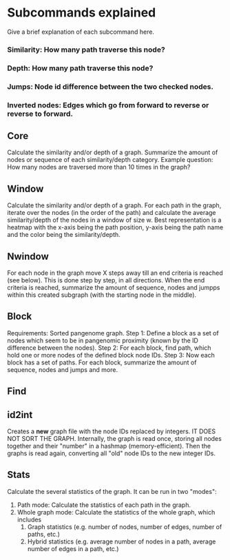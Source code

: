 # Subcommands explained

Give a brief explanation of each subcommand here. 

### Similarity: How many path traverse this node? 
### Depth: How many path traverse this node? 
### Jumps: Node id difference between the two checked nodes. 
### Inverted nodes: Edges which go from forward to reverse or reverse to forward.

## Core 
Calculate the similarity and/or depth of a graph. Summarize the amount of nodes or sequence of each similarity/depth category. 
Example question: How many nodes are traversed more than 10 times in the graph?


## Window
Calculate the similarity and/or depth of a graph. For each path in the graph, iterate over the nodes (in the order of the path) and calculate the average similarity/depth of the nodes in a window of size w. Best representation is a heatmap with the x-axis being the path position, y-axis being the path name and the color being the similarity/depth.

## Nwindow
For each node in the graph move X steps away till an end criteria is reached (see below). This is done step by step, in all directions. When the end criteria is reached, summarize the amount of sequence, nodes and jumpps within this created subgraph (with the starting node in the middle).

## Block 
Requirements: Sorted pangenome graph.
Step 1: Define a block as a set of nodes which seem to be in pangenomic proximity (known by the ID difference between the nodes).
Step 2: For each block, find path, which hold one or more nodes of the defined block node IDs. 
Step 3: Now each block has a set of paths. For each block, summarize the amount of sequence, nodes and jumps and more.

## Find 

## id2int
Creates a **new** graph file with the node IDs replaced by integers. IT DOES NOT SORT THE GRAPH.
Internally, the graph is read once, storing all nodes together and their "number" in a hashmap (memory-efficient). Then the graphs is read again, converting all "old" node IDs to the new integer IDs.



## Stats
Calculate the several statistics of the graph. It can be run in two "modes": 
1. Path mode: Calculate the statistics of each path in the graph.
2. Whole graph mode: Calculate the statistics of the whole graph, which includes
   1. Graph statistics (e.g. number of nodes, number of edges, number of paths, etc.)
   2. Hybrid statistics (e.g. average number of nodes in a path, average number of edges in a path, etc.)
